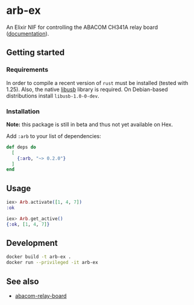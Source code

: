 # arb-ex

An Elixir NIF for controlling the ABACOM CH341A relay board ([documentation](https://hexdocs.pm/arb)).

## Getting started

### Requirements

In order to compile a recent version of `rust` must be installed (tested with 1.25). Also, the native [libusb](https://github.com/libusb/libusb) library is required. On Debian-based distributions install `libusb-1.0-0-dev`.

### Installation

**Note:** this package is still in beta and thus not yet available on Hex.

Add `:arb` to your list of dependencies:

```elixir
def deps do
  [
    {:arb, "~> 0.2.0"}
  ]
end
```

## Usage

```elixir
iex> Arb.activate([1, 4, 7])
:ok

iex> Arb.get_active()
{:ok, [1, 4, 7]}
```

## Development

```bash
docker build -t arb-ex .
docker run --privileged -it arb-ex
```

## See also

* [abacom-relay-board](https://github.com/adriankumpf/abacom-relay-board)
